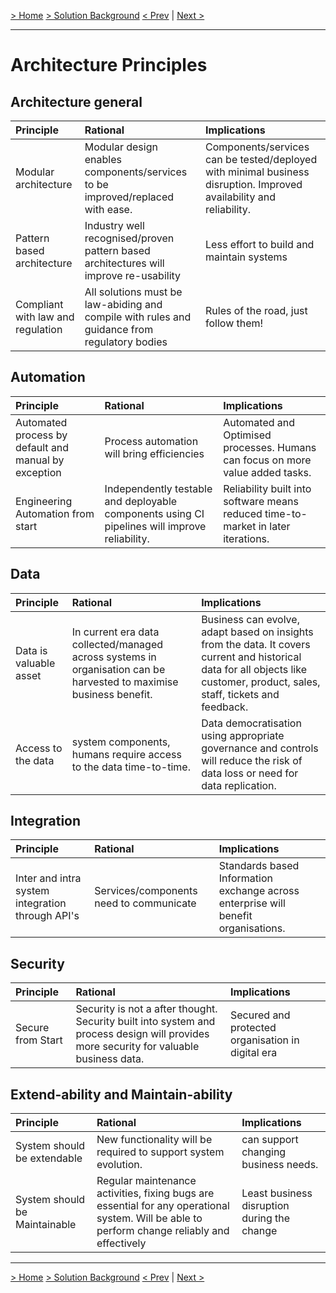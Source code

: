 [> Home](../README.md)    [> Solution Background](README.md)
[< Prev](README.md)  |  [Next >](ArchitecturePatterns.md)

---

# Architecture Principles

## Architecture general

| Principle                         | Rational                                                     | Implications                                                 |
| :-------------------------------- | :----------------------------------------------------------- | :----------------------------------------------------------- |
| Modular architecture              | Modular design enables components/services to be improved/replaced with ease. | Components/services can be tested/deployed with minimal business disruption. Improved availability and reliability. |
| Pattern based architecture        | Industry well recognised/proven pattern based architectures will improve re-usability | Less effort to build and maintain systems                    |
| Compliant with law and regulation | All solutions must be law-abiding and compile with rules and guidance from regulatory bodies | Rules of the road, just follow them!                         |

##  Automation

| Principle                                            | Rational                                                     | Implications                                                 |
| :--------------------------------------------------- | :----------------------------------------------------------- | :----------------------------------------------------------- |
| Automated process by default and manual by exception | Process automation will bring efficiencies                   | Automated and Optimised processes. Humans can focus on more value added tasks. |
| Engineering Automation from start                    | Independently testable and deployable components using CI pipelines will improve reliability. | Reliability built into software means reduced time-to-market in later iterations. |

## Data

| Principle              | Rational                                                     | Implications                                                 |
| :--------------------- | :----------------------------------------------------------- | :----------------------------------------------------------- |
| Data is valuable asset | In current era data collected/managed across systems in organisation can be harvested to maximise business benefit. | Business can evolve, adapt based on insights from the data. It covers current and historical data for all objects like customer, product, sales, staff, tickets and feedback. |
| Access to the data     | system components, humans require access to the data time-to-time. | Data democratisation using appropriate governance and controls will reduce the risk of data loss or need for data replication. |

## Integration

| Principle                                        | Rational                                | Implications                                                 |
| :----------------------------------------------- | :-------------------------------------- | :----------------------------------------------------------- |
| Inter and intra system integration through API's | Services/components need to communicate | Standards based Information exchange across enterprise will benefit organisations. |

## Security

| Principle         | Rational                                                     | Implications                                      |
| :---------------- | :----------------------------------------------------------- | :------------------------------------------------ |
| Secure from Start | Security is not a after thought. Security built into system and process design will provides more security for valuable business data. | Secured and protected organisation in digital era |

## Extend-ability and Maintain-ability

| Principle                     | Rational                                                     | Implications                                |
| :---------------------------- | :----------------------------------------------------------- | :------------------------------------------ |
| System should be extendable   | New functionality will be required to support system evolution. | can support changing business needs.        |
| System should be Maintainable | Regular maintenance activities, fixing bugs are essential for any operational system. Will be able to perform change reliably and effectively | Least business disruption during the change |


------

[> Home](../README.md)    [> Solution Background](README.md)
[< Prev](README.md)  |  [Next >](ArchitecturePatterns.md)

